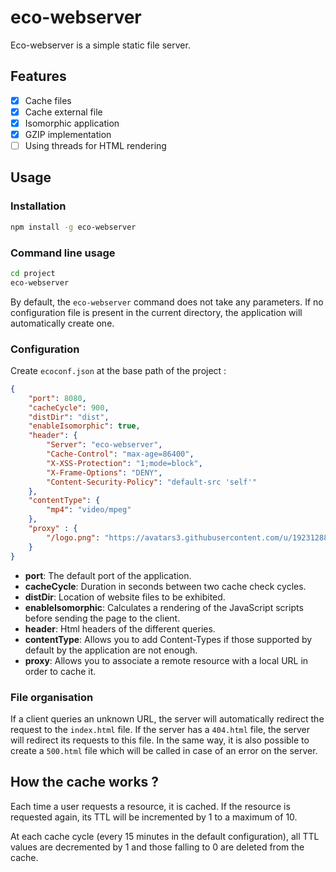 # eco-webserver

Eco-webserver is a simple static file server.

## Features

- [X] Cache files
- [X] Cache external file
- [X] Isomorphic application
- [X] GZIP implementation
- [ ] Using threads for HTML rendering

## Usage

### Installation

```sh
npm install -g eco-webserver
```

### Command line usage

```sh
cd project
eco-webserver
```

By default, the `eco-webserver` command does not take any parameters. If no configuration file is present in the current directory, the application will automatically create one.

### Configuration

Create `ecoconf.json` at the base path of the project :

```json
{
    "port": 8080,
    "cacheCycle": 900,
    "distDir": "dist",
    "enableIsomorphic": true,
    "header": {
        "Server": "eco-webserver",
        "Cache-Control": "max-age=86400",
        "X-XSS-Protection": "1;mode=block",
        "X-Frame-Options": "DENY",
        "Content-Security-Policy": "default-src 'self'"
    },
    "contentType": {
        "mp4": "video/mpeg"
    },
    "proxy" : {
        "/logo.png": "https://avatars3.githubusercontent.com/u/19231288?s=460&u=5c37f3bb39a8ba2a6e925f120e71b748b254e3d9&v=4"
    }
}
```

- **port**: The default port of the application.
- **cacheCycle**: Duration in seconds between two cache check cycles.
- **distDir**: Location of website files to be exhibited.
- **enableIsomorphic**: Calculates a rendering of the JavaScript scripts before sending the page to the client.
- **header**: Html headers of the different queries.
- **contentType**: Allows you to add Content-Types if those supported by default by the application are not enough.
- **proxy**: Allows you to associate a remote resource with a local URL in order to cache it.

### File organisation

If a client queries an unknown URL, the server will automatically redirect the request to the `index.html` file. If the server has a `404.html` file, the server will redirect its requests to this file. In the same way, it is also possible to create a `500.html` file which will be called in case of an error on the server.

## How the cache works ?

Each time a user requests a resource, it is cached. If the resource is requested again, its TTL will be incremented by 1 to a maximum of 10.

At each cache cycle (every 15 minutes in the default configuration), all TTL values are decremented by 1 and those falling to 0 are deleted from the cache.
